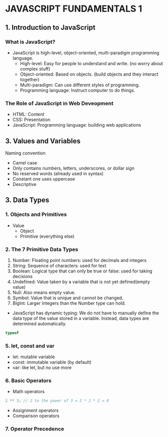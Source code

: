 # JAVASCRIPT FUNDAMENTALS 1

## 1. Introduction to JavaScript

### What is JavaScript?

- JavaScript is high-level, object-oriented, multi-paradigm programming language.
  - High-level: Easy for people to understand and write. (no worry about complex stuff)
  - Object-oriented: Based on objects. (build objects and they interact together)
  - Multi-paradigm: Can use different styles of programming.
  - Programming language: Instruct computer to do things.

### The Role of JavaScript in Web Deveopment

- HTML: Content
- CSS: Presentation
- JavaScript: Programming language: building web applications

## 3. Values and Variables

Naming convention

- Camel case
- Only contains numbers, letters, underscores, or dollar sign
- No reserved words (already used in syntax)
- Constant one uses uppercase
- Descriptive

## 3. Data Types

### 1. Objects and Primitives

- Value
  - Object
  - Primitive (everything else)

### 2. The 7 Primitive Data Types

1. Number: Floating point numbers: used for decimals and integers
2. String: Sequence of characters: used for text
3. Boolean: Logical type that can only be true or false: used for taking decisions
4. Undefined: Value taken by a variable that is not yet defined(empty value)
5. Null: Also means empty value.
6. Symbol: Value that is unique and cannot be changed.
7. BigInt: Larger integers than the Number type can hold.

- JavaScript has dynamic typing: We do not have to manually define the data type of the value stored in a variable. Instead, data types are determined automatically.

```javascript
typeof
```

### 5. let, const and var

- let: mutable variable
- const: immutable variable (by default)
- var: like let, but no use more

### 6. Basic Operators

- Math operators

```javascript
2 ** 3; // 2 to the power of 3 = 2 * 2 * 2 = 8
```

- Assignment operators
- Comparison operators

### 7. Operator Precedence
